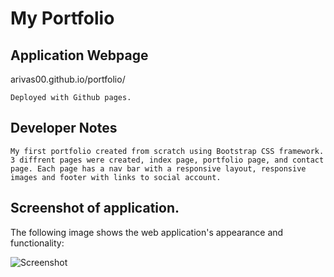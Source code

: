 # My Portfolio

## Application Webpage

arivas00.github.io/portfolio/

```
Deployed with Github pages.

```

## Developer Notes

```
My first portfolio created from scratch using Bootstrap CSS framework. 3 diffrent pages were created, index page, portfolio page, and contact page. Each page has a nav bar with a responsive layout, responsive images and footer with links to social account.  

```


## Screenshot of application.

The following image shows the web application's appearance and functionality:

![Screenshot](./assets/Images/)

